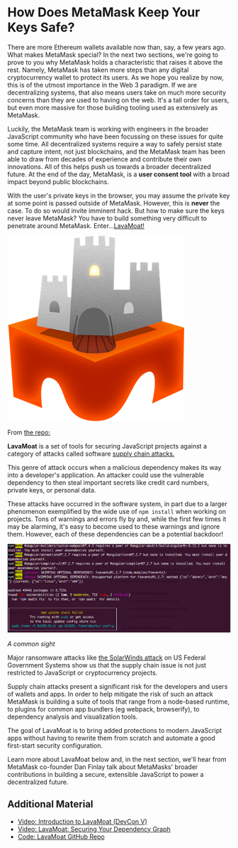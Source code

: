 How Does MetaMask Keep Your Keys Safe?
======================================

There are more Ethereum wallets available now than, say, a few years ago. What makes MetaMask special? In the next two sections, we're going to prove to you why MetaMask holds a characteristic that raises it above the rest. Namely, MetaMask has taken more steps than any digital cryptocurrency wallet to protect its users. As we hope you realize by now, this is of the utmost importance in the Web 3 paradigm. If we are decentralizing systems, that also means users take on much more security concerns than they are used to having on the web. It's a tall order for users, but even more massive for those building tooling used as extensively as MetaMask.

Luckily, the MetaMask team is working with engineers in the broader JavaScript community who have been focussing on these issues for quite some time. All decentralized systems require a way to safely persist state and capture intent, not just blockchains, and the MetaMask team has been able to draw from decades of experience and contribute their own innovations. All of this helps push us towards a broader decentralized future. At the end of the day, MetaMask, is a **user consent tool** with a broad impact beyond public blockchains.

With the user's private keys in the browser, you may assume the private key at some point is passed outside of MetaMask. However, this is **never** the case. To do so would invite imminent hack. But how to make sure the keys never leave MetaMask? You have to build something very difficult to penetrate around MetaMask. Enter...[LavaMoat!](https://github.com/LavaMoat/LavaMoat)

![logo for lavamoat](../../../img/S01/lavamoat-logo.png)

From [the repo:](https://github.com/LavaMoat/LavaMoat)

**LavaMoat** is a set of tools for securing JavaScript projects against a category of attacks called software [supply chain attacks.](https://en.wikipedia.org/wiki/Supply_chain_attack)

This genre of attack occurs when a malicious dependency makes its way into a developer's application. An attacker could use the vulnerable dependency to then steal important secrets like credit card numbers, private keys, or personal data.

These attacks have occurred in the software system, in part due to a larger phenomenon exemplified by the wide use of `npm install` when working on projects. Tons of warnings and errors fly by and, while the first few times it may be alarming, it's easy to become used to these warnings and ignore them. However, each of these dependencies can be a potential backdoor!

![screencap of npm install screen](../../../img/S01/npm-install.png)

*A common sight*

Major ransomware attacks like [the SolarWinds attack](https://en.wikipedia.org/wiki/2020_United_States_federal_government_data_breach) on US Federal Government Systems show us that the supply chain issue is not just restricted to JavaScript or cryptocurrency projects.

 Supply chain attacks present a significant risk for the developers and users of wallets and apps. In order to help mitigate the risk of such an attack MetaMask is building a suite of tools that range from a node-based runtime, to plugins for common app bundlers (eg webpack, browserify), to dependency analysis and visualization tools.

 The goal of LavaMoat is to bring added protections to modern JavaScript apps without having to rewrite them from scratch and automate a good first-start security configuration.

 Learn more about LavaMoat below and, in the next section, we'll hear from MetaMask co-founder Dan Finlay talk about MetaMasks' broader contributions in building a secure, extensible JavaScript to power a decentralized future.

 Additional Material
-------------------

 - [Video: Introduction to LavaMoat (DevCon V)](https://www.youtube.com/watch?v=c-UUfrZTmio)
 - [Video: LavaMoat: Securing Your Dependency Graph](https://www.youtube.com/watch?v=iaqe6F4S2tA)
 - [Code: LavaMoat GitHub Repo](https://github.com/LavaMoat/LavaMoat)
 
